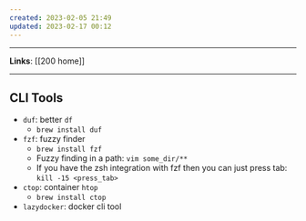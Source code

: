 ```yaml
---
created: 2023-02-05 21:49
updated: 2023-02-17 00:12
---
```

---
**Links**: [[200 home]]

---
## CLI Tools
- `duf`: better `df`
	- `brew install duf`
- `fzf`: fuzzy finder
	- `brew install fzf`
	- Fuzzy finding in a path: `vim some_dir/**`
	- If you have the zsh integration with fzf then you can just press tab: `kill -15 <press_tab>`
- `ctop`: container `htop`
	- `brew install ctop`
- `lazydocker`: docker cli tool